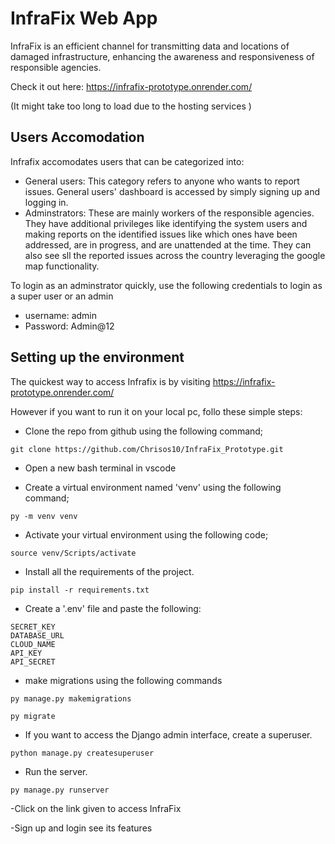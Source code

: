 # InfraFix Web App
InfraFix is an efficient channel for transmitting data and locations of damaged infrastructure, enhancing the awareness and responsiveness of responsible agencies.

Check it out here: https://infrafix-prototype.onrender.com/

(It might take too long to load due to the hosting services )

## Users Accomodation

Infrafix accomodates users that can be categorized into:
- General users: This category refers to anyone who wants to report issues. General users' dashboard is accessed by simply signing up and logging in.
- Adminstrators: These are mainly workers of the responsible agencies. They have additional privileges like identifying the system users and making reports on the identified issues like which ones have been addressed, are in progress, and are unattended at the time. They can also see sll the reported issues across the country leveraging the google map functionality.

To login as an adminstrator quickly, use the following credentials to login as a super user or an admin
- username: admin
- Password: Admin@12

## Setting up the environment

The quickest way to access Infrafix is by visiting https://infrafix-prototype.onrender.com/

However if you want to run it on your local pc, follo these simple steps:

- Clone the repo from github using the following command;
```
git clone https://github.com/Chrisos10/InfraFix_Prototype.git
```

- Open a new bash terminal in vscode

- Create a virtual environment named 'venv' using the following command;
```
py -m venv venv
```

- Activate your virtual environment using the following code;
```
source venv/Scripts/activate
```
- Install all the requirements of the project.
```
pip install -r requirements.txt
```

- Create a '.env' file and paste the following:
```
SECRET_KEY
DATABASE_URL
CLOUD_NAME
API_KEY
API_SECRET
```
- make migrations using the following commands
```
py manage.py makemigrations
```
```
py migrate
```
- If you want to access the Django admin interface, create a superuser.
```
python manage.py createsuperuser
```
- Run the server.
```
py manage.py runserver
```

-Click on the link given to access InfraFix

-Sign up and login see its features